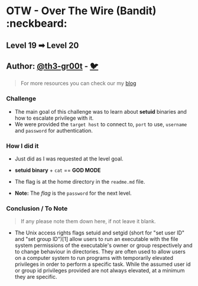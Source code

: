 # OTW - Over The Wire (Bandit) :neckbeard:

## Level 19 ➡ Level 20
## Author: [@th3-gr00t](https://th33-gr00t.tk/) -  [:bird:](https://twitter.com/th3_gr00t/)

> For more resources you can check our my [blog](https://th33gr00t.blogspot.com/)

### Challenge

- The main goal of this challenge was to learn about **setuid** binaries and how to escalate privilege with it.
- We were provided the `target host` to connect to, `port` to use, `username` and `password` for authentication.

### How I did it

- Just did as I was requested at the level goal.

- **setuid binary** + `cat` == **GOD MODE**

- The flag is at the home directory in the `readme.md` file.
- **Note:** The *flag* is the `password` for the next level.

### Conclusion / To Note

> If any please note them down here, if not leave it blank. 

- The Unix access rights flags setuid and setgid (short for "set user ID" and "set group ID")[1] allow users to run an executable with the file system permissions of the executable's owner or group respectively and to change behaviour in directories. They are often used to allow users on a computer system to run programs with temporarily elevated privileges in order to perform a specific task. While the assumed user id or group id privileges provided are not always elevated, at a minimum they are specific.
